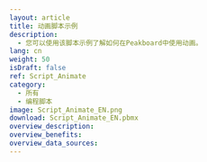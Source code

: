 ```yaml
---
layout: article
title: 动画脚本示例
description: 
  - 您可以使用该脚本示例了解如何在Peakboard中使用动画。
lang: cn
weight: 50
isDraft: false
ref: Script_Animate
category:
  - 所有
  - 编程脚本
image: Script_Animate_EN.png
download: Script_Animate_EN.pbmx
overview_description:
overview_benefits:
overview_data_sources:
---
```

